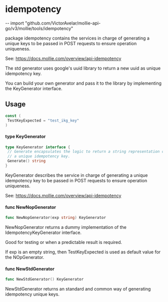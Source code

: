 # idempotency

--
    import "github.com/VictorAvelar/mollie-api-go/v3/mollie/tools/idempotency"

package idempotency contains the services in charge of generating a unique keys
to be passed in POST requests to ensure operation uniqueness.

See: <https://docs.mollie.com/overview/api-idempotency>

The std generator uses google's uuid library to return a new uuid as unique
idempotency key.

You can build your own generator and pass it to the library by implementing the
KeyGenerator interface.

## Usage

```go
const (
 TestKeyExpected = "test_ikg_key"
)
```

#### type KeyGenerator

```go
type KeyGenerator interface {
 // Generate encapsulates the logic to return a string representation of
 // a unique idempotency key.
 Generate() string
}
```

KeyGenerator describes the service in charge of generating a unique idempotency
key to be passed in POST requests to ensure operation uniqueness.

See: <https://docs.mollie.com/overview/api-idempotency>

#### func  NewNopGenerator

```go
func NewNopGenerator(exp string) KeyGenerator
```

NewNopGenerator returns a dummy implementation of the IdempotencyKeyGenerator
interface.

Good for testing or when a predictable result is required.

If exp is an empty string, then TestKeyExpected is used as default value for the
NOpGenerator.

#### func  NewStdGenerator

```go
func NewStdGenerator() KeyGenerator
```

NewStdGenerator returns an standard and common way of generating idempotency
unique keys.
